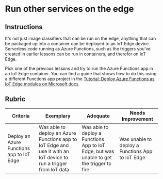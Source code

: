 # Run other services on the edge

## Instructions

It's not just image classifiers that can be run on the edge, anything that can be packaged up into a container can be deployed to an IoT Edge device. Serverless code running as Azure Functions, such as the triggers you've created in earlier lessons can be run in containers, and therefor on IoT Edge.

Pick one of the previous lessons and try to run the Azure Functions app in an IoT Edge container. You can find a guide that shows how to do this using a different Functions app project in the [Tutorial: Deploy Azure Functions as IoT Edge modules on Microsoft docs](https://docs.microsoft.com/azure/iot-edge/tutorial-deploy-function?view=iotedge-2020-11&WT.mc_id=academic-17441-jabenn).

## Rubric

| Criteria | Exemplary | Adequate | Needs Improvement |
| -------- | --------- | -------- | ----------------- |
| Deploy an Azure Functions app to IoT Edge | Was able to deploy an Azure Functions app to IoT Edge and use it with an IoT device to run a trigger from IoT data | Was able to deploy a Functions App to IoT Edge, but was unable to get the trigger to fire | Was unable to deploy a Functions App to IoT Edge |
